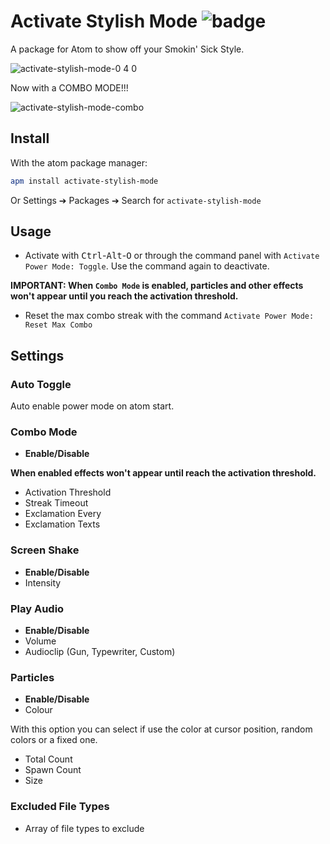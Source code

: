 # Activate Stylish Mode ![badge](https://s18.postimg.org/hynbccdax/tumblr_inline_mtujtxu1j_J1rw38tc.png)

A package for Atom to show off your Smokin' Sick Style.

![activate-stylish-mode-0 4 0](https://cloud.githubusercontent.com/assets/688415/11615565/10f16456-9c65-11e5-8af4-265f01fc83a0.gif)

Now with a COMBO MODE!!!

![activate-stylish-mode-combo](https://cloud.githubusercontent.com/assets/10590799/18817237/876c2d84-8321-11e6-8324-f1540604c0bd.gif)

## Install

With the atom package manager:
```bash
apm install activate-stylish-mode
```
Or Settings ➔ Packages ➔ Search for `activate-stylish-mode`

## Usage

- Activate with <kbd>Ctrl</kbd>-<kbd>Alt</kbd>-<kbd>O</kbd> or through the command panel with `Activate Power Mode: Toggle`. Use the command again to deactivate.

**IMPORTANT: When `Combo Mode` is enabled, particles and other effects won't appear until you reach the activation threshold.**

- Reset the max combo streak with the command `Activate Power Mode: Reset Max Combo`

## Settings

### Auto Toggle
Auto enable power mode on atom start.

### Combo Mode
* **Enable/Disable**

**When enabled effects won't appear until reach the activation threshold.**

* Activation Threshold
* Streak Timeout
* Exclamation Every
* Exclamation Texts

### Screen Shake
* **Enable/Disable**
* Intensity

### Play Audio
* **Enable/Disable**
* Volume
* Audioclip (Gun, Typewriter, Custom)

### Particles
* **Enable/Disable**
* Colour

With this option you can select if use the color at cursor position, random colors or a fixed one.

* Total Count
* Spawn Count
* Size

### Excluded File Types
* Array of file types to exclude
